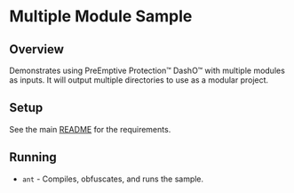 # Multiple Module Sample

## Overview

Demonstrates using PreEmptive Protection™ DashO™ with multiple modules as inputs.
It will output multiple directories to use as a modular project.

## Setup

See the main [README](../README.md) for the requirements.

## Running

* `ant` - Compiles, obfuscates, and runs the sample.
